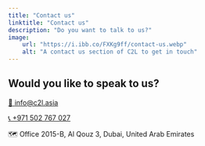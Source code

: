 ```yaml
---
title: "Contact us"
linktitle: "Contact us"
description: "Do you want to talk to us?"
image:
    url: "https://i.ibb.co/FXKg9ff/contact-us.webp"
    alt: "A contact us section of C2L to get in touch"
---
```


## Would you like to speak to us?

[📧 info@c2l.asia](//mailto:info@c2l.asia)

[📞 +971 502 767 027](//tel:+971502767027)

🗺 Office 2015-B, Al Qouz 3, Dubai, United Arab Emirates